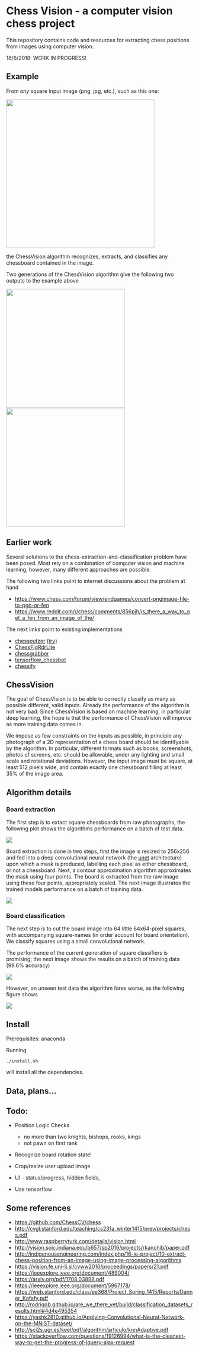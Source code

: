 # Chess Vision - a computer vision chess project

This repository contains code and resources for extracting chess positions from images using computer vision.

18/6/2018: WORK IN PROGRESS!

## Example

From *any* square input image (png, jpg, etc.), such as this one:

<img src="./img/example_raw.JPG" width="400" />

the ChessVision algorithm recognizes, extracts, and classifies any chessboard contained in the image.

Two generations of the ChessVision algorithm give the following two outputs to the example above

<p float="left">
    <img src="./img/example1.png" width="320"/>
    <img src="./img/example2.png" width="320"/>
</p>

## Earlier work

Several solutions to the chess-extraction-and-classification problem have been posed. Most rely on a combination of computer vision and machine learning, however, many different approaches are possible.

The following two links point to internet discussions about the problem at hand

+ https://www.chess.com/forum/view/endgames/convert-pngimage-file-to-pgn-or-fen
+ https://www.reddit.com/r/chess/comments/856pjh/is_there_a_way_to_get_a_fen_from_an_image_of_the/

The next links point to existing implementations

+ [chessputzer](https://github.com/metterklume/chessputzer) [(try)](https://www.ocf.berkeley.edu/~abhishek/putz/run.fcgi/upload)
+ [ChessFigRdrLite](http://www.kgrothapps.com/)
+ [chessgrabber](http://www.chessgrabber.nicolaas.net/)
+ [tensorflow_chessbot](https://github.com/Elucidation/tensorflow_chessbot)
+ [chessify](https://chessify.me/)

## ChessVision

The goal of ChessVision is to be able to correctly classify as many as possible different, valid inputs. Already the performance of the algorithm is not very bad. Since ChessVision is based on machine learning, in particular deep learning, the hope is that the performance of ChessVision will improve as more training data comes in.

We impose as few constraints on the inputs as possible, in principle any photograph of a 2D representation of a chess board should be identifyable by the algorithm. In particular, different formats such as books, screenshots, photos of screens, etc. should be allowable, under any lighting and small scale and rotational deviations. However, the input image must be square, at least 512 pixels wide, and contain exactly one chessboard filling at least 35% of the image area.

## Algorithm details

### Board extraction

The first step is to extact square chessboards from raw photographs, the following plot shows the algorithms performance on a batch of test data. 

<img src="./img/test_extraction.png" />

Board extraction is done in two steps, first the image is resized to 256x256 and fed into a deep convolutional neural network (the [unet](https://github.com/zhixuhao/unet) architecture) upon which a mask is produced, labelling each pixel as either chessboard, or not a chessboard. Next, a contour approximation algorithm approximates the mask using four points. The board is extracted from the raw image using these four points, appropriately scaled. The next image illustrates the trained models performance on a batch of training data. 

<img src="./img/training_extraction.png" />

### Board classification

The next step is to cut the board image into 64 little 64x64-pixel squares, with accompanying square-names (in order account for board orientation). We classify squares using a small convolutional network.

The performance of the current generation of square classifiers is promising; the next image shows the results on a batch of training data (99.6% accuracy)

<img src="./img/training_classification1.png" />

However, on unseen test data the algorithm fares worse, as the following figure shows

<img src="./img/test_classification.png" />

## Install

Prerequisites: anaconda

Running

`./install.sh`

will install all the dependencies. 


## Data, plans...

## Todo:

- Position Logic Checks
  - no more than two knights, bishops, rooks, kings
  - not pawn on first rank

- Recognize board rotation state! 
- Crop/resize user upload image
- UI - status/progress, hidden fields,  
- Use tensorflow

## Some references

+ https://github.com/ChessCV/chess
+ http://cvgl.stanford.edu/teaching/cs231a_winter1415/prev/projects/chess.pdf
+ http://www.raspberryturk.com/details/vision.html
+ http://vision.soic.indiana.edu/b657/sp2016/projects/rkanchib/paper.pdf
+ http://indigenousengineering.com/index.php/16-ie-project/10-extract-chess-position-from-an-image-using-image-processing-algorithms
+ https://vision.fe.uni-lj.si/cvww2016/proceedings/papers/21.pdf
+ https://ieeexplore.ieee.org/document/489004/
+ https://arxiv.org/pdf/1708.03898.pdf
+ https://ieeexplore.ieee.org/document/5967178/
+ https://web.stanford.edu/class/ee368/Project_Spring_1415/Reports/Danner_Kafafy.pdf
+ http://rodrigob.github.io/are_we_there_yet/build/classification_datasets_results.html#4d4e495354
+ https://yashk2810.github.io/Applying-Convolutional-Neural-Network-on-the-MNIST-dataset/
+ http://sci2s.ugr.es/keel/pdf/algorithm/articulo/knnAdaptive.pdf
+ https://stackoverflow.com/questions/19126994/what-is-the-cleanest-way-to-get-the-progress-of-jquery-ajax-request